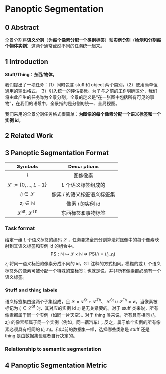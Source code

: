 # Panoptic Segmentation

## 0 Abstract

全景分割将**语义分割**（**为每个像素分配一个类别标签**）和**实例分割**（**检测和分割每个物体实例**）这两个通常截然不同的任务统一起来。

## 1 Introduction

**Stuff/Thing：东西/物体。**

我们提出了一项任务：（1）同时包含 stuff 和 object 两个类别，（2）使用简单但通用的输出格式，（3）引入统一的评估指标。为了与之前的工作明确区分，我们将由此产生的任务称为全景分割。全景的定义是“在一张图中包括所有可见的事物”，在我们的语境中，全景指的是分割的统一、全局视图。

我们采用的全景分割任务格式很简单：**为图像的每个像素分配一个语义标签和一个实例 id**。

## 2 Related Work

## 3 Panoptic Segmentation Format

|                         Symbols                          |         Descriptions          |
| :------------------------------------------------------: | :---------------------------: |
|                           $i$                            |           图像像素            |
|             $\mathcal{L} := \{0,\dots,L-1\}$             |     $L$ 个语义标签组成的      |
|                   $l_i\in\mathcal{L}$                    | 像素 $i$ 的语义标签语义标签集 |
|                    $z_i\in\mathbb{N}$                    |      像素 $i$ 的实例 id       |
| $\mathcal{L}^{\mathrm{St}}$, $\mathcal{L}^{\mathrm{Th}}$ |      东西标签和事物标签       |

### Task format

给定一组 $L$ 个语义标签的编码 $\mathcal{L}$ ，任务要求全景分割算法将图像中的每个像素映射到其语义标签和实例 id 的组合中。
$$
\mathrm{PS}:\mathbb{N}\mapsto\mathcal{L}\times\mathbb{N}\Longrightarrow\mathrm{PS}(i)=(l_i, z_i)
$$
$z_i$ 将同一语义标签的像素分成不同的 id。GT 注释的方式相同。模糊的或 $L$ 个语义标签外的像素可被分配一个特殊的空标签；也就是说，并非所有像素都必须有一个语义标签。

### Stuff and thing labels

语义标签集由这两个子集组成，且 $\mathcal{L}=\mathcal{L}^{\mathrm{St}}\cap\mathcal{L}^{\mathrm{Th}}$、 $\mathcal{L}^{\mathrm{St}}\cup\mathcal{L}^{\mathrm{Th}}=\emptyset$。当像素被标记为 $l_i\in\mathcal{L}^{\mathrm{St}}$ 时，其对应的实例 id $z_i$ 是无关紧要的。对于 stuff 类来说，所有像素都属于同一个实例（如同一片天空）。对于 thing 类来说，所有具有相同 $(l_i, z_i)$ 的像素都属于同一个实例（例如，同一辆汽车）；反之，属于单个实例的所有像素必须具有相同的 $(l_i,z_i)$。和以前的数据集一样，选择哪些类别是 stuff 还是 thing 是由数据集创建者自行决定的。

### Relationship to semantic segmentation





## 4 Panoptic Segmentation Metric

